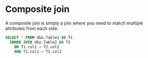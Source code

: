 # Composite join

A composite join is simply a join where you need to match multiple attributes from each side.

```sql
SELECT * FROM dbo.Table1 AS T1
  INNER JOIN dbo.Table2 AS T2
    ON T1.col1 = T2.col1
    AND T1.col2 = T2.col2
```
